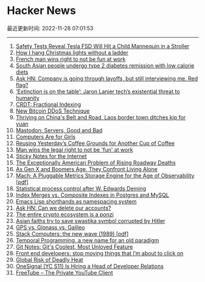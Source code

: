 # Hacker News

最近更新时间: 2022-11-28 07:01:53

--- 
1. [Safety Tests Reveal Tesla FSD Will Hit a Child Mannequin in a Stroller](https://dawnproject.com/safety-tests-reveal-that-tesla-full-self-driving-software-will-repeatedly-hit-a-child-mannequin-in-a-stroller/) 
2. [How I hang Christmas lights without a ladder](https://imgur.com/a/fVySUB2) 
3. [French man wins right to not be fun at work](https://www.washingtonpost.com/world/2022/11/27/france-man-fired-company-drinking-culture/) 
4. [South Asian people undergo type 2 diabetes remission with low calorie diets](https://medicalxpress.com/news/2022-11-south-asian-people-diabetes-remission.html) 
5. [Ask HN: Company is going through layoffs, but still interviewing me. Red flag?](https://news.ycombinator.com/item?id=33764767) 
6. [‘Extinction is on the table’: Jaron Lanier tech’s existential threat to humanity](https://www.theguardian.com/technology/2022/nov/27/jaron-lanier-tech-threat-humanity-twitter-social-media) 
7. [CRDT: Fractional Indexing](https://madebyevan.com/algos/crdt-fractional-indexing/) 
8. [New Bitcoin DDoS Technique](https://github.com/bitcoin/bitcoin/issues/26585) 
9. [Thriving on China's Belt and Road, Laos border town ditches kip for yuan](https://asia.nikkei.com/Spotlight/Belt-and-Road/Thriving-on-China-s-Belt-and-Road-Laos-border-town-ditches-kip-for-yuan) 
10. [Mastodon: Servers, Good and Bad](https://nedbatchelder.com/blog/202211/mastodon_servers_good_and_bad.html) 
11. [Computers Are for Girls](https://www.datagubbe.se/girls/) 
12. [Reusing Yesterday’s Coffee Grounds for Another Cup of Coffee](https://wokelark.com/reusing-coffee-grounds-another-cup-of-coffee-caffeine-cold-brew/) 
13. [Man wins the legal right to not be 'fun' at work](https://www.businessinsider.com/man-won-legal-right-not-be-fun-at-work-alcoholism-2022-11) 
14. [Sticky Notes for the Internet](https://lawrencehook.com/ws/) 
15. [The Exceptionally American Problem of Rising Roadway Deaths](https://www.nytimes.com/2022/11/27/upshot/road-deaths-pedestrians-cyclists.html) 
16. [As Gen X and Boomers Age, They Confront Living Alone](https://www.nytimes.com/2022/11/27/us/living-alone-aging.html) 
17. [Mach: A Pluggable Metrics Storage Engine for the Age of Observability [pdf]](https://www.cidrdb.org/cidr2022/papers/p12-solleza.pdf) 
18. [Statistical process control after W. Edwards Deming](https://www.2uo.de/deming/) 
19. [Index Merges vs. Composite Indexes in Postgres and MySQL](https://sirupsen.com/index-merges) 
20. [Emacs Lisp shorthands as namespacing system](https://andreyorst.gitlab.io/posts/2022-11-01-emacs-lisp-shorthands-as-namespacing-system/) 
21. [Ask HN: Can we delete our accounts?](https://news.ycombinator.com/item?id=33765437) 
22. [The entire crypto ecosystem is a ponzi](https://www.coppolacomment.com/2022/11/the-entire-crypto-ecosystem-is-ponzi.html) 
23. [Asian faiths try to save swastika symbol corrupted by Hitler](https://apnews.com/article/religion-germany-race-and-ethnicity-europe-2c28b5892381cd4148dfde5bc4fbb004) 
24. [GPS vs. Glonass vs. Galileo](https://www.gpsrchive.com/Shared/Satellites/GPS%20vs%20GLONASS%20vs%20Galileo.html) 
25. [Stack Computers: the new wave (1989) [pdf]](https://users.ece.cmu.edu/~koopman/stack_computers/stack_computers_book.pdf) 
26. [Temporal Programming, a new name for an old paradigm](https://github.com/aappleby/Metron/blob/master/docs/TemporalTLDR.md) 
27. [Git Notes: Git's Coolest, Most Unloved­ Feature](https://tylercipriani.com/blog/2022/11/19/git-notes-gits-coolest-most-unloved-feature/) 
28. [Front end developers: stop moving things that I’m about to click on](https://medium.com/@stephenjayakar/frontend-developers-stop-moving-things-that-im-about-to-click-on-5827bc0409b3) 
29. [Global Risk of Deadly Heat](https://www.nature.com/articles/nclimate3322) 
30. [OneSignal (YC S11) Is Hiring a Head of Developer Relations](https://onesignal.com/careers/b1924054-503d-4816-9314-7e4622abdfd7) 
31. [FreeTube – The Private YouTube Client](https://freetubeapp.io/) 
